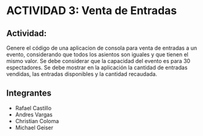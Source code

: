 # ACTIVIDAD 3: Venta de Entradas

## Actividad:
Genere el código de una aplicacion  de consola para venta de entradas a un evento, considerando que todos los asientos son iguales y que tienen el mismo valor. Se debe considerar que la capacidad del evento es para 30 espectadores. Se debe mostrar en la aplicación la cantidad de entradas vendidas, las entradas disponibles y la cantidad recaudada.

## Integrantes
* Rafael Castillo
* Andres Vargas
* Christian Coloma
* Michael Geiser

